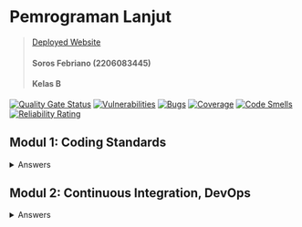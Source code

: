 # Pemrograman Lanjut
> [Deployed Website](https://eshop-sorfeb-adpro-tutorial-1.koyeb.app/)
> #### Soros Febriano (2206083445)
> #### Kelas B

[![Quality Gate Status](https://sonarcloud.io/api/project_badges/measure?project=sorfeb_tutorial-1&metric=alert_status)](https://sonarcloud.io/summary/new_code?id=sorfeb_tutorial-1) [![Vulnerabilities](https://sonarcloud.io/api/project_badges/measure?project=sorfeb_tutorial-1&metric=vulnerabilities)](https://sonarcloud.io/summary/new_code?id=sorfeb_tutorial-1) [![Bugs](https://sonarcloud.io/api/project_badges/measure?project=sorfeb_tutorial-1&metric=bugs)](https://sonarcloud.io/summary/new_code?id=sorfeb_tutorial-1) [![Coverage](https://sonarcloud.io/api/project_badges/measure?project=sorfeb_tutorial-1&metric=coverage)](https://sonarcloud.io/summary/new_code?id=sorfeb_tutorial-1) [![Code Smells](https://sonarcloud.io/api/project_badges/measure?project=sorfeb_tutorial-1&metric=code_smells)](https://sonarcloud.io/summary/new_code?id=sorfeb_tutorial-1) [![Reliability Rating](https://sonarcloud.io/api/project_badges/measure?project=sorfeb_tutorial-1&metric=reliability_rating)](https://sonarcloud.io/summary/new_code?id=sorfeb_tutorial-1)

## Modul 1: Coding Standards
<details>
  <summary>Answers</summary>
<h2>Reflection 1</h2>

The source code of my edit-product and delete-product features are functional but it was hard to read and to debug because of clean code principles and secure coding principles that I haven't implemented. The following are the principles that I implemented after realizing my mistake to make a better program: 

<h3>Clean Code Principles:</h3>
<ol>
  <li>Meaningful Variable and Function Names:</li>
  I changed my all of variable names and function names to be more descriptive while also keeping it concise. This allows me to directly understand what is the objective of the function and also the use of the variable quickly.

  <li>Single Responsibility Principle</li>
  I made sure that each of my functions or methods only does one job and it does it's job well. For example: findById() function that finds the specific Product object inside an ArrayList that matched the ID String.

  <li>Consistent Formatting and Indentation</li>
  I consistently added indents or spacing accordingly to function logics, variable names, methods, and etc to make it easier to read.
</ol>
<h3>Secure Coding Principles</h3>
<ol>
  <li>Secure Coding Libraries and Frameworks</li>
  Using secure libraries for functions or methods
  <li>Input Validation</li>
  I made sure there are no negative values for quantities and also made sure all of each variables are only bound to one type.
</ol>
After implementing those principles and practices, I overcame the problems, bugs, and errors that arises like: null Products, hard to read codes, and also functions with flawed logic. Further testing and debugging also improved my coding like: disable autogenerate UUID (Product ID) if Product ID is already available and also return Exception if quantity is negative.

<hr>

<h2>Reflection 2</h2>

<ol>
  <li>
I felt more confident about my coding knowing that I had several tests for each function/feature that I made to make them more secure and functional. There is no real answer on how many unit tests should be made. The number of unit tests depends on the complexity of the function and also the number of scenarios that wanted to be tested. 

Having 100% code coverage does not mean that your code is free of bugs or errors. It only means your tests have covered most of your code have been tested, but not the edge cases, logic and complexity, system-level issues, and etc.
  </li>
  <li>
    Potential clean code issues:
    <ul>
      <li>Copying the setup procedures and instance variables mean that you need to rewrite the exact same code. That leads to a problem called Code Duplication.</li>
      <li>Creating multiple tests with similar procedures and instance variables decreases the readability and maintainability that will lead errors.</li>
    </ul>
    It is suggested to write the setup procedure and instance variables into reusable methods or functions make it reusable for more scenarios. Setup and teardown procedures are better to be automated reduce inefficiency and increase maintainability.
  </li>
</ol>
</details>

## Modul 2: Continuous Integration, DevOps
<details>
  
<summary> Answers </summary>

  ### 1. List the code quality issue(s) that you fixed during the exercise and explain your strategy on fixing them.
  
  There were several code quality issues that I fixed to improve my coding.
  
  - #### Unused Code
      **Issue:** Unused variables and imports
      **Fix:** Check each files for unused imports and variables, then delete them.
     
  - #### Inconsistent Formatting
     **Issue:** Incosistent spacings and indents
     **Fix:** Use the camelCase formatting for name variables and indets for function and method codes
     
  - #### Poor Test Coverage:
    **Issue:** Insufficient test coverage leaves the code vulnerable to bugs and regressions.
    **Fix:** Write unit tests to cover critical functionality and edge cases. Integrate automated testing into the CI/CD pipeline toensure tests are run regularly.

 ### 2. Look at your CI/CD workflows (GitHub)/pipelines (GitLab). Do you think the current implementation has met the definition of Continuous Integration and Continuous Deployment? Explain the reasons (minimum 3 sentences)!
My workflows have fulfilled several criterias of Continous Integration and Continous Deployment.

**CI Criteria:**
- Changes are automatically built and tested upon each push to version control. (yml files)
- Automated tests run to validate the changes. (jacoco, SonarCloud, JUnit)
  
**CD Criteria:**
- Are changes automatically deployed to production environments after passing CI. (Koyeb)
- Deployment process automated, reliable, and consistent. (Koyeb)
 
    
</details>

